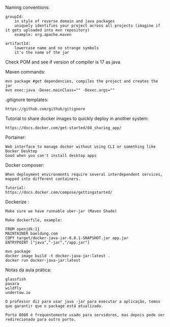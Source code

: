 Naming conventions:

    groupId:
        in style of reverse domain and java packages
        uniquely identifies your project across all projects (imagine if it gets uploaded into mvn repository)
        example: org.apache.maven

    artifactId:
        lowercase name and no strange symbols
        it's the name of the jar


Check POM and see if version of compiler is 17 as java

Maven commands:

    mvn package #get dependencies, compiles the project and creates the jar
    mvn exec:java -Dexec.mainClass="" -Dexec.args=""


.gitignore templates:

    https://github.com/github/gitignore

Tutorial to share docker images to quickly deploy in another system:

    https://docs.docker.com/get-started/04_sharing_app/

Portainer:

    Web interface to manage docker without using CLI or something like Docker Desktop
    Good when you can't install desktop apps

Docker composer:

    When deployment environments require several interdependent services, mapped into different containers.

    Tutorial:
    https://docs.docker.com/compose/gettingstarted/


Dockerize :

    Make sure we have runnable uber-jar (Maven Shade)

    Make dockerfile, example:

    FROM openjdk:11
    MAINTAINER baeldung.com
    COPY target/docker-java-jar-0.0.1-SNAPSHOT.jar app.jar
    ENTRYPOINT ["java","-jar","/app.jar"]

    mvn package
    docker image build -t docker-java-jar:latest .
    docker run docker-java-jar:latest


Notas da aula prática:

    glassfish
    pavara
    wildfly
    undertow.io

    O professor diz para usar java -jar para executar a aplicação, temos que garantir que o package está atualizado.

    Porto 8080 é frequentemente usado para servidores, mas depois pode ser redirecionado para outro porto.